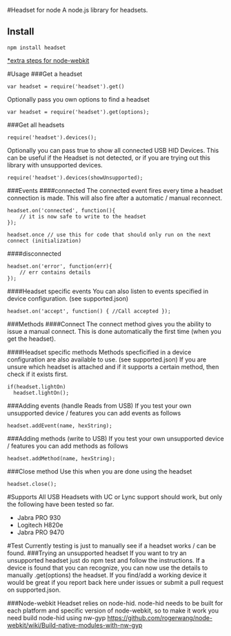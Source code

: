 #Headset for node
A node.js library for headsets.

## Install
    npm install headset
[*extra steps for node-webkit](#node-webkit)

#Usage
###Get a headset

    var headset = require('headset').get()

Optionally pass you own options to find a headset

    var headset = require('headset').get(options);

###Get all  headsets

    require('headset').devices();

Optionally you can pass true to show all connected USB HID Devices. This can be useful if the Headset is not detected, or if you are trying out this library with unsupported devices.

    require('headset').devices(showUnsupported);

###Events
####connected
The connected event fires every time a headset connection is made. This will also fire after a automatic / manual reconnect.

    headset.on('connected', function(){
        // it is now safe to write to the headset
    });

    headset.once // use this for code that should only run on the next connect (initialization)

####disconnected

    headset.on('error', function(err){
        // err contains details
    });

####Headset specific events
You can also listen to events specified in device configuration. (see supported.json)

    headset.on('accept', function() { //Call accepted });
  
###Methods
####Connect
The connect method gives you the ability to issue a manual connect. This is done automatically the first time (when you get the headset).

####Headset specific methods
Methods specficified in a device configuration are also available to use. (see supported.json)
If you are unsure which headset is attached and if it supports a certain method, then check if it exists first.

    if(headset.lightOn)
      headset.lightOn();

###Adding events (handle Reads from USB)
If you test your own unsupported device / features you can add events as follows

    headset.addEvent(name, hexString);


###Adding methods (write to USB)
If you test your own unsupported device / features you can add methods as follows

    headset.addMethod(name, hexString);

###Close method
Use this when you are done using the headset

    headset.close();

#Supports
All USB Headsets with UC or Lync support should work, but only the following have been tested so far.
* Jabra PRO 930
* Logitech H820e
* Jabra PRO 9470

#Test
Currently testing is just to manually see if a headset works / can be found.
###Trying an unsupported headset
If you want to try an unsupported headset just do npm test and follow the instructions. If a device is found that you can recognize, you can now use the details to manually .get(options) the headset. 
If you find/add a working device it would be great if you report back here under issues or submit a pull request on supported.json.

###<a name="node-webkit"></a>Node-webkit
Headset relies on node-hid. node-hid needs to be built for each platform and specific version of node-webkit, so to make it work you need build node-hid using nw-gyp
https://github.com/rogerwang/node-webkit/wiki/Build-native-modules-with-nw-gyp
